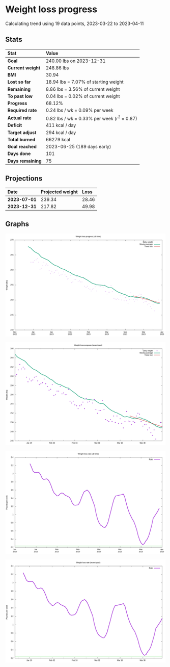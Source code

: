 # Weight loss progress

Calculating trend using 19 data points, 2023-03-22 to 2023-04-11

## Stats

Stat|Value
:-|:-
**Goal**|240.00 lbs on 2023-12-31
**Current weight**|248.86 lbs
**BMI**|30.94
**Lost so far**|18.94 lbs =  7.07% of starting weight
**Remaining**|8.86 lbs =  3.56% of current  weight
**To past low**|0.04 lbs =  0.02% of current  weight
**Progress**|68.12%
**Required rate**|0.24 lbs / wk = 0.09% per week
**Actual rate**|0.82 lbs / wk = 0.33% per week  (r<sup>2</sup> = 0.87)
**Deficit**|411 kcal / day
**Target adjust**|294 kcal / day
**Total burned**|66279 kcal
**Goal reached**|2023-06-25 (189 days early)
**Days done**|101
**Days remaining**|75

## Projections

Date|Projected weight|Loss
:-|:-|:-
**2023-07-01**|239.34|28.46
**2023-12-31**|217.82|49.98

## Graphs

![](weight-graph-alltime.png)

![](weight-graph-recent.png)

![](rate-graph-alltime.png)

![](rate-graph-recent.png)
